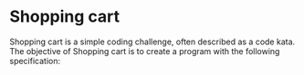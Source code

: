 # Shopping cart

Shopping cart is a simple coding challenge, often described as a code kata. The objective of Shopping cart is to create a program with the following specification:

